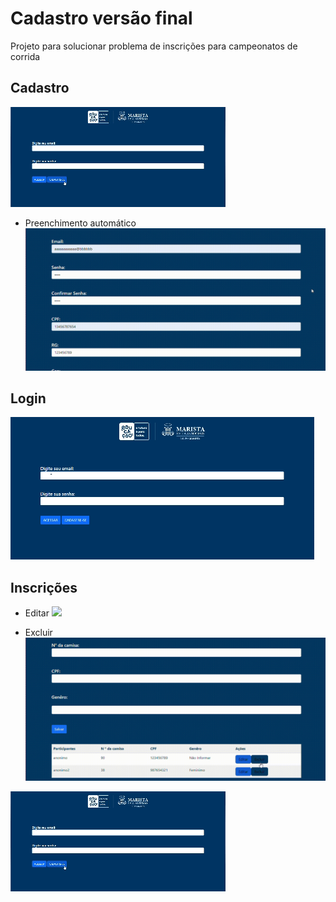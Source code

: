 # Cadastro versão final
Projeto para solucionar problema de inscrições para campeonatos de corrida 

## Cadastro  
<img src="imgs/cadastro.gif">  

* Preenchimento automático <img src="imgs/cep.gif">  





## Login  
<img src="imgs/login.gif">  



## Inscrições
* Editar <img src="imgs/editando.gif">  

* Excluir<img src="imgs/excluindo.gif">  

<img src="imgs/cadastro.gif">  
